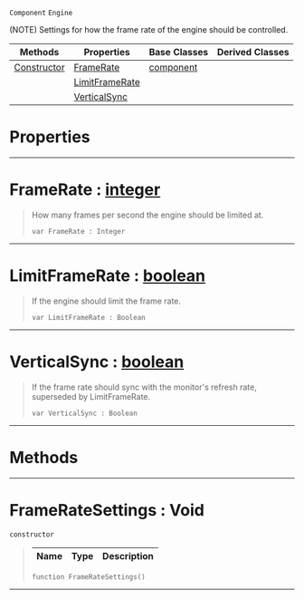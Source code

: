  `Component` `Engine`



(NOTE) Settings for how the frame rate of the engine should be controlled.

|Methods|Properties|Base Classes|Derived Classes|
|---|---|---|---|
|[ Constructor](https://github.com/ZilchEngine/ZilchDocs/blob/master/code_reference/class_reference/frameratesettings.markdown#frameratesettings-void)|[ FrameRate](https://github.com/ZilchEngine/ZilchDocs/blob/master/code_reference/class_reference/frameratesettings.markdown#framerate-zilch-engine-do)|[component](https://github.com/ZilchEngine/ZilchDocs/blob/master/code_reference/class_reference/component.markdown)| |
| |[ LimitFrameRate](https://github.com/ZilchEngine/ZilchDocs/blob/master/code_reference/class_reference/frameratesettings.markdown#limitframerate-zilch-engi)| | |
| |[ VerticalSync](https://github.com/ZilchEngine/ZilchDocs/blob/master/code_reference/class_reference/frameratesettings.markdown#verticalsync-zilch-engine)| | |


 #  Properties


---  
 #  FrameRate : [integer](https://github.com/ZilchEngine/ZilchDocs/blob/master/code_reference/nada_base_types/integer.markdown)

> How many frames per second the engine should be limited at.
> ``` lang=cpp, name=Nada
> var FrameRate : Integer


---  
 #  LimitFrameRate : [boolean](https://github.com/ZilchEngine/ZilchDocs/blob/master/code_reference/nada_base_types/boolean.markdown)

> If the engine should limit the frame rate.
> ``` lang=cpp, name=Nada
> var LimitFrameRate : Boolean


---  
 #  VerticalSync : [boolean](https://github.com/ZilchEngine/ZilchDocs/blob/master/code_reference/nada_base_types/boolean.markdown)

> If the frame rate should sync with the monitor's refresh rate, superseded by LimitFrameRate.
> ``` lang=cpp, name=Nada
> var VerticalSync : Boolean


---  
 #  Methods


---  
 #  FrameRateSettings : Void

 `constructor`

> 
> |Name|Type|Description|
> |---|---|---|
> ``` lang=cpp, name=Nada
> function FrameRateSettings()
> ``` 


---  
 

 